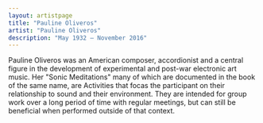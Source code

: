```yaml
---
layout: artistpage
title: "Pauline Oliveros"
artist: "Pauline Oliveros"
description: "May 1932 – November 2016"
---
```

Pauline Oliveros was an American composer, accordionist and a central figure in the development of experimental and post-war electronic art music. Her "Sonic Meditations" many of which are documented in the book of the same name, are Activities that focas the participant on their relationship to sound and their environment. They are intended for group work over a long period of time with regular meetings, but can still be beneficial when performed outside of that context.
